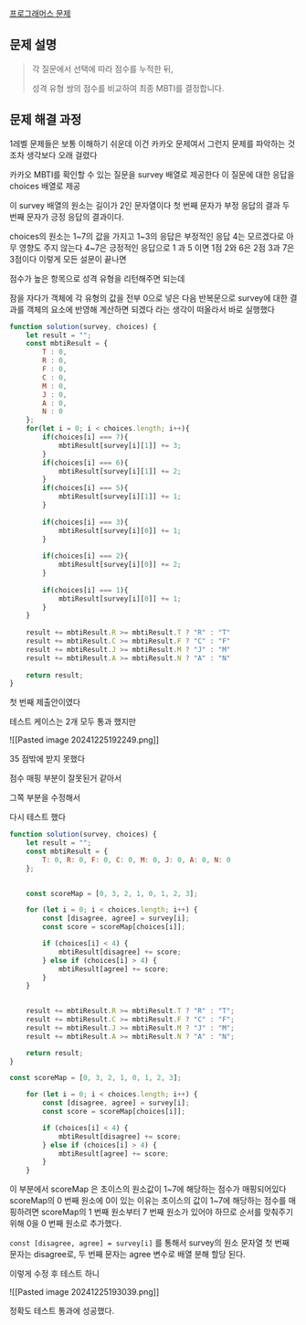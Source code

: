
[프로그래머스 문제](https://school.programmers.co.kr/learn/courses/30/lessons/118666?language=javascript)

## 문제 설명

> 각 질문에서 선택에 따라 점수를 누적한 뒤, 
> 
> 성격 유형 쌍의 점수를 비교하여 최종 MBTI를 결정합니다.

## 문제 해결 과정

1레벨 문제들은 보통 이해하기 쉬운데
이건 카카오 문제여서 그런지
문제를 파악하는 것 조차 생각보다 오래 걸렸다

카카오 MBTI를 확인할 수 있는 질문을 survey 배열로 제공한다
이 질문에 대한 응답을 choices 배열로 제공

이 survey 배열의 원소는 길이가 2인 문자열이다
첫 번째 문자가 부정 응답의 결과 두 번째 문자가 긍정 응답의 결과이다.

choices의 원소는 1~7의 값을 가지고 1~3의 응답은 부정적인 응답 4는 모르겠다로 아무 영향도 주지 않는다 4~7은 긍정적인 응답으로
1 과 5 이면 1점 2와 6은 2점 3과 7은 3점이다
이렇게 모든 설문이 끝나면

점수가 높은 항목으로 성격 유형을 리턴해주면 되는데

잠을 자다가 객체에 각 유형의 값을 전부 0으로 넣은 다음
반복문으로 survey에 대한 결과를 객체의 요소에 반영해 계산하면 되겠다 라는 생각이 떠올라서 바로 실행했다

```js
function solution(survey, choices) {
    let result = "";
    const mbtiResult = {
        T : 0,
        R : 0,
        F : 0,
        C : 0,
        M : 0,
        J : 0,
        A : 0,
        N : 0
    };
    for(let i = 0; i < choices.length; i++){
        if(choices[i] === 7){
            mbtiResult[survey[i][1]] += 3;  
        }
        if(choices[i] === 6){
            mbtiResult[survey[i][1]] += 2;  
        }
        if(choices[i] === 5){
            mbtiResult[survey[i][1]] += 1;  
        }
        
        if(choices[i] === 3){
            mbtiResult[survey[i][0]] += 1;  
        }
        
        if(choices[i] === 2){
            mbtiResult[survey[i][0]] += 2;  
        }
        
        if(choices[i] === 1){
            mbtiResult[survey[i][0]] += 1;
        }
    }
    
    result += mbtiResult.R >= mbtiResult.T ? "R" : "T"
    result += mbtiResult.C >= mbtiResult.F ? "C" : "F"
    result += mbtiResult.J >= mbtiResult.M ? "J" : "M"
    result += mbtiResult.A >= mbtiResult.N ? "A" : "N"
    
    return result;
}
```

첫 번째 제출안이였다

테스트 케이스는 2개 모두 통과 했지만

![[Pasted image 20241225192249.png]]

35 점밖에 받지 못했다

점수 매핑 부분이 잘못된거 같아서

그쪽 부분을 수정해서

다시 테스트 했다

```js
function solution(survey, choices) {
    let result = "";
    const mbtiResult = {
        T: 0, R: 0, F: 0, C: 0, M: 0, J: 0, A: 0, N: 0
    };

    
    const scoreMap = [0, 3, 2, 1, 0, 1, 2, 3];

    for (let i = 0; i < choices.length; i++) {
        const [disagree, agree] = survey[i]; 
        const score = scoreMap[choices[i]];

        if (choices[i] < 4) {
            mbtiResult[disagree] += score; 
        } else if (choices[i] > 4) {
            mbtiResult[agree] += score; 
        }
    }

    
    result += mbtiResult.R >= mbtiResult.T ? "R" : "T";
    result += mbtiResult.C >= mbtiResult.F ? "C" : "F";
    result += mbtiResult.J >= mbtiResult.M ? "J" : "M";
    result += mbtiResult.A >= mbtiResult.N ? "A" : "N";

    return result;
}
```

```js
const scoreMap = [0, 3, 2, 1, 0, 1, 2, 3];

    for (let i = 0; i < choices.length; i++) {
        const [disagree, agree] = survey[i]; 
        const score = scoreMap[choices[i]];

        if (choices[i] < 4) {
            mbtiResult[disagree] += score; 
        } else if (choices[i] > 4) {
            mbtiResult[agree] += score; 
        }
    }
```

이 부분에서 scoreMap 은 초이스의 원소값이 1~7에 해당하는 점수가 매핑되어있다
scoreMap의 0 번째 원소에 0이 있는 이유는 초이스의 값이 1~7에 해당하는 점수를 매핑하려면 scoreMap의 1 번째 원소부터 7 번째 원소가 있어야 하므로 순서를 맞춰주기 위해 0을 0 번째 원소로 추가했다.

`const [disagree, agree] = survey[i]` 를 통해서
survey의 원소 문자열 첫 번째 문자는 disagree로, 두 번째 문자는 agree 변수로 배열 분해 할당 된다.

이렇게 수정 후 테스트 하니

![[Pasted image 20241225193039.png]]

정확도 테스트 통과에 성공했다.


